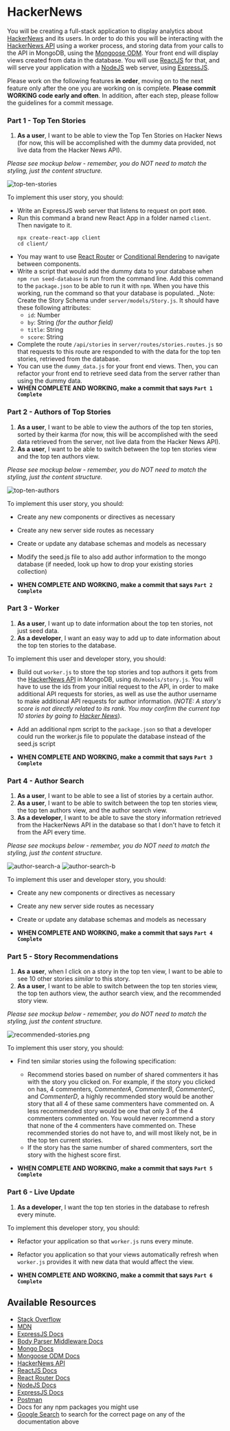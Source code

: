 # HackerNews

You will be creating a full-stack application to display analytics about [HackerNews](https://news.ycombinator.com/) and its users. In order to do this you will be interacting with the [HackerNews API](https://github.com/HackerNews/API) using a worker process, and storing data from your calls to the API in MongoDB, using the [Mongoose ODM](http://mongoosejs.com/). Your front end will display views created from data in the database. You will use [ReactJS](https://facebook.github.io/react/) for that, and will serve your application with a [NodeJS](https://nodejs.org/) web server, using [ExpressJS](https://expressjs.com/).

Please work on the following features **in order**, moving on to the next feature only after the one you are working on is complete. **Please commit WORKING code early and often**. In addition, after each step, please follow the guidelines for a commit message.

### Part 1 - Top Ten Stories

1. **As a user**, I want to be able to view the Top Ten Stories on Hacker News (for now, this will be accomplished with the dummy data provided, not live data from the Hacker News API).

_Please see mockup below - remember, you do NOT need to match the styling, just the content structure._

![top-ten-stories](./assets/top-ten-stories.png)

To implement this user story, you should:

- Write an ExpressJS web server that listens to request on port `8000`.
- Run this command a brand new React App in a folder named `client`. Then navigate to it.
  ```
  npx create-react-app client
  cd client/
  ```
- You may want to use [React Router](https://reactrouter.com/) or [Conditional Rendering](https://www.reactjs.org/docs/conditional-rendering.html) to navigate between components.
- Write a script that would add the dummy data to your database when `npm run seed-database` is run from the command line. Add this command to the `package.json` to be able to run it with `npm`. When you have this working, run the command so that your database is populated.
  \_Note: Create the Story Schema under `server/models/Story.js`. It should have these following attributes:
  - `id`: Number
  - `by`: String _(for the author field)_
  - `title`: String
  - `score`: String
- Complete the route `/api/stories` in `server/routes/stories.routes.js` so that requests to this route are responded to with the data for the top ten stories, retrieved from the database.
- You can use the `dummy_data.js` for your front end views. Then, you can refactor your front end to retrieve seed data from the server rather than using the dummy data.
- **WHEN COMPLETE AND WORKING, make a commit that says `Part 1 Complete`**

### Part 2 - Authors of Top Stories

1. **As a user**, I want to be able to view the authors of the top ten stories, sorted by their karma (for now, this will be accomplished with the seed data retrieved from the server, not live data from the Hacker News API).
1. **As a user**, I want to be able to switch between the top ten stories view and the top ten authors view.

_Please see mockup below - remember, you do NOT need to match the styling, just the content structure._

![top-ten-authors](./assets/top-ten-story-authors.png)

To implement this user story, you should:

- Create any new components or directives as necessary
- Create any new server side routes as necessary
- Create or update any database schemas and models as necessary
- Modify the seed.js file to also add author information to the mongo database (if needed, look up how to drop your existing stories collection)

- **WHEN COMPLETE AND WORKING, make a commit that says `Part 2 Complete`**

### Part 3 - Worker

1. **As a user**, I want up to date information about the top ten stories, not just seed data.
1. **As a developer**, I want an easy way to add up to date information about the top ten stories to the database.

To implement this user and developer story, you should:

- Build out `worker.js` to store the top stories and top authors it gets from the [HackerNews API](https://github.com/HackerNews/API) in MongoDB, using `db/models/story.js`. You will have to use the ids from your initial request to the API, in order to make additional API requests for stories, as well as use the author username to make additional API requests for author information. (_NOTE: A story's score is not directly related to its rank. You may confirm the current top 10 stories by going to [Hacker News](https://news.ycombinator.com/)_).
- Add an additional npm script to the `package.json` so that a developer could run the worker.js file to populate the database instead of the seed.js script

- **WHEN COMPLETE AND WORKING, make a commit that says `Part 3 Complete`**

### Part 4 - Author Search

1. **As a user**, I want to be able to see a list of stories by a certain author.
1. **As a user**, I want to be able to switch between the top ten stories view, the top ten authors view, and the author search view.
1. **As a developer**, I want to be able to save the story information retrieved from the HackerNews API in the database so that I don't have to fetch it from the API every time.

_Please see mockups below - remember, you do NOT need to match the styling, just the content structure._

![author-search-a](./assets/author-search-a.png)
![author-search-b](./assets/author-search-b.png)

To implement this user and developer story, you should:

- Create any new components or directives as necessary
- Create any new server side routes as necessary
- Create or update any database schemas and models as necessary

- **WHEN COMPLETE AND WORKING, make a commit that says `Part 4 Complete`**

### Part 5 - Story Recommendations

1. **As a user**, when I click on a story in the top ten view, I want to be able to see 10 other stories _similar_ to this story.
1. **As a user**, I want to be able to switch between the top ten stories view, the top ten authors view, the author search view, and the recommended story view.

_Please see mockup below - remember, you do NOT need to match the styling, just the content structure._

![recommended-stories.png](./assets/recommended-stories.png)

To implement this user story, you should:

- Find ten similar stories using the following specification:

  - Recommend stories based on number of shared commenters it has with the story you clicked on. For example, if the story you clicked on has, 4 commenters, _CommenterA_, _CommenterB_, _CommenterC_, and _CommenterD_, a highly recommended story would be another story that all 4 of these same commenters have commented on. A less recommended story would be one that only 3 of the 4 commenters commented on. You would never recommend a story that none of the 4 commenters have commented on. These recommended stories do not have to, and will most likely not, be in the top ten current stories.
  - If the story has the same number of shared commenters, sort the story with the highest score first.

- **WHEN COMPLETE AND WORKING, make a commit that says `Part 5 Complete`**

### Part 6 - Live Update

1. **As a developer**, I want the top ten stories in the database to refresh every minute.

To implement this developer story, you should:

- Refactor your application so that `worker.js` runs every minute.
- Refactor you application so that your views automatically refresh when `worker.js` provides it with new data that would affect the view.

- **WHEN COMPLETE AND WORKING, make a commit that says `Part 6 Complete`**

## Available Resources

- [Stack Overflow](http://stackoverflow.com/)
- [MDN](https://developer.mozilla.org/)
- [ExpressJS Docs](https://expressjs.com/)
- [Body Parser Middleware Docs](https://github.com/expressjs/body-parser)
- [Mongo Docs](https://www.mongodb.com/)
- [Mongoose ODM Docs](http://mongoosejs.com/)
- [HackerNews API](https://github.com/HackerNews/API)
- [ReactJS Docs](https://facebook.github.io/react/)
- [React Router Docs](https://github.com/ReactTraining/react-router/tree/master/docs)
- [NodeJS Docs](https://nodejs.org/)
- [ExpressJS Docs](https://expressjs.com/)
- [Postman](https://www.getpostman.com/)
- Docs for any npm packages you might use
- [Google Search](https://google.com) to search for the correct page on any of the documentation above
